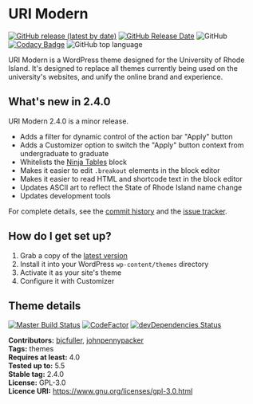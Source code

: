 # URI Modern

[![GitHub release (latest by date)](https://img.shields.io/github/v/release/uriweb/uri-modern)](https://github.com/uriweb/uri-modern/releases/latest)
[![GitHub Release Date](https://img.shields.io/github/release-date/uriweb/uri-modern)](https://github.com/uriweb/uri-modern/releases/latest)
![GitHub](https://img.shields.io/github/license/uriweb/uri-modern)
[![Codacy Badge](https://img.shields.io/codacy/grade/cc0b943ef637481b87d3b17ff9f5b1c0/master)](https://www.codacy.com/app/uriweb/uri-modern?utm_source=github.com&amp;utm_medium=referral&amp;utm_content=uriweb/uri-modern&amp;utm_campaign=Badge_Grade)
![GitHub top language](https://img.shields.io/github/languages/top/uriweb/uri-modern?color=violet&branch=master)

URI Modern is a WordPress theme designed for the University of Rhode Island. It's designed to replace all themes currently being used on the university's websites, and unify the online brand and experience.

## What's new in 2.4.0

URI Modern 2.4.0 is a minor release.

* Adds a filter for dynamic control of the action bar "Apply" button
* Adds a Customizer option to switch the "Apply" button context from undergraduate to graduate
* Whitelists the [Ninja Tables](https://wordpress.org/plugins/ninja-tables/) block
* Makes it easier to edit `.breakout` elements in the block editor
* Makes it easier to read HTML and shortcode text in the block editor
* Updates ASCII art to reflect the State of Rhode Island name change
* Updates development tools

For complete details, see the [commit history](https://github.com/uriweb/uri-modern/pull/205/commits) and the [issue tracker](https://github.com/uriweb/uri-modern/issues).

## How do I get set up?

1. Grab a copy of the [latest version](https://github.com/uriweb/uri-modern/releases/latest)
2. Install it into your WordPress `wp-content/themes` directory
3. Activate it as your site's theme
4. Configure it with Customizer

## Theme details

[![Master Build Status](https://travis-ci.com/uriweb/uri-modern.svg?branch=master "Master build status")](https://travis-ci.com/uriweb/uri-modern)
[![CodeFactor](https://www.codefactor.io/repository/github/uriweb/uri-modern/badge/master)](https://www.codefactor.io/repository/github/uriweb/uri-modern/overview/master)
[![devDependencies Status](https://david-dm.org/uriweb/uri-modern/dev-status.svg "devDependencies status")](https://david-dm.org/uriweb/uri-modern?type=dev)

__Contributors:__ [bjcfuller](https://github.com/bjcfuller), [johnpennypacker](https://github.com/johnpennypacker)  
__Tags:__ themes  
__Requires at least:__ 4.0  
__Tested up to:__ 5.5  
__Stable tag:__ 2.4.0  
__License:__ GPL-3.0  
__Licence URI:__ https://www.gnu.org/licenses/gpl-3.0.html
